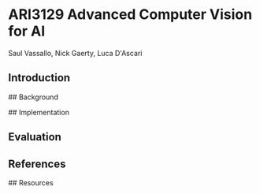 # ARI3129 Advanced Computer Vision for AI

Saul Vassallo, Nick Gaerty, Luca D'Ascari

## Introduction

## Background

## Implementation

## Evaluation

## References

## Resources
